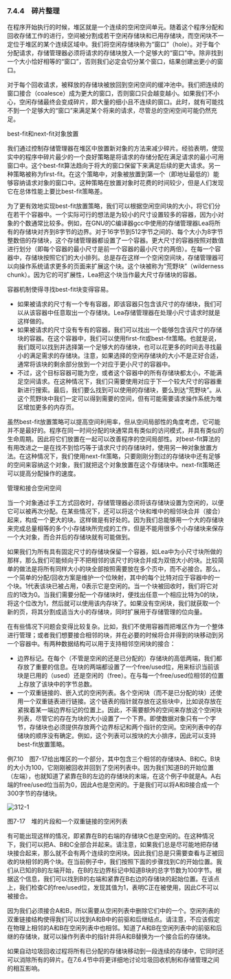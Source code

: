 ### 7.4.4　碎片整理

在程序开始执行的时候，堆区就是一个连续的空闲空间单元。随着这个程序分配和回收存储工作的进行，空间被分割成若干空闲存储块和已用存储块，而空闲块不一定位于堆区的某个连续区域中。我们将空闲存储块称为“窗口”（hole）。对于每个分配请求，存储管理器必须将请求的存储块放入一个足够大的“窗口”中。除非找到一个大小恰好相等的“窗口”，否则我们必定会切分某个窗口，结果创建出更小的窗口。

对于每个回收请求，被释放的存储块被放回到空闲空间的缓冲池中。我们把连续的窗口接合（coalesce）成为更大的窗口，否则窗口只会越变越小。如果我们不小心，空闲存储最终会变成碎片，即大量的细小且不连续的窗口。此时，就有可能找不到一个足够大的“窗口”来满足某个将来的请求，尽管总的空闲空间可能仍然充足。

best-fit和next-fit对象放置

我们通过控制存储管理器在堆区中放置新对象的方法来减少碎片。经验表明，使现实中的程序中碎片最少的一个良好策略是将请求的存储分配在满足请求的最小可用窗口中。这个best-fit算法趋向于将大的窗口保留下来满足后续的更大请求。另一种策略被称为first-fit。在这个策略中，对象被放置到第一个（即地址最低的）能够容纳请求对象的窗口中。这种策略在放置对象时花费的时间较少，但是人们发现它在总体性能上要比best-fit策略差。

为了更有效地实现best-fit放置策略，我们可以根据空闲空间块的大小，将它们分在若干个容器中。一个实际可行的想法是为较小的尺寸设置较多的容器，因为小对象的个数通常比较多。例如，在GNU的C编译器gcc中使用的存储管理器Lea将所有的存储块对齐到8字节的边界。对于16字节到512字节之间的、每个大小为8字节整数倍的存储块，这个存储管理器都设置了一个容器。更大尺寸的容器按照对数值进行划分（即每个容器的最小尺寸是前一个容器的最小尺寸的两倍）。在每一个容器中，存储块按照它们的大小排列。总是存在这样一个空闲空间块，存储管理器可以向操作系统请求更多的页面来扩展这个块。这个块被称为“荒野块”（wilderness chunk）。因为它的可扩展性，Lea把这个块当作最大尺寸存储块的容器。

容器机制使得寻找best-fit块变得容易。

- 如果被请求的尺寸有一个专有容器，即该容器只包含该尺寸的存储块，我们可以从该容器中任意取出一个存储块。Lea存储管理器在处理小尺寸请求时就是这样做的。
- 如果被请求的尺寸没有专有的容器，我们可以找出一个能够包含该尺寸的存储块的容器。在这个容器中，我们可以使用first-fit或best-fit策略。也就是说，我们既可以找到并选择第一个足够大的存储块，也可以花更多的时间去寻找最小的满足需求的存储块。注意，如果选择的空闲存储块的大小不是正好合适，通常将该块的剩余部分放到一个对应于更小尺寸的容器中。
- 不过，这个目标容器可能为空，或者这个容器中的所有存储块都太小，不能满足空间请求。在这种情况下，我们只需要使用对应于下一个较大尺寸的容器重新进行搜索。最后，我们要么找到可以使用的存储块，要么到达“荒野块”。从这个荒野块中我们一定可以得到需要的空间，但有可能需要请求操作系统为堆区增加更多的内存页。

虽然best-fit放置策略可以提高空间利用率，但从空间局部性的角度考虑，它可能并不是最好的。程序在同一时间分配的块通常具有类似的访问模式，并具有类似的生命周期。因此将它们放置在一起可以改善程序的空间局部性。对best-fit算法的有用改进之一是在找不到恰巧等于请求尺寸的存储块时，使用另一种对象放置方法。在这种情况下，我们使用next-fit策略，只要刚刚分割过的存储块中还有足够的空间来容纳这个对象，我们就把这个对象放置在这个存储块中。next-fit策略还可以提高分配操作的速度。

管理和接合空闲空间

当一个对象通过手工方式回收时，存储管理器必须将该存储块设置为空闲的，以便它可以被再次分配。在某些情况下，还可以将这个块和堆中的相邻块合并（接合）起来，构成一个更大的块。这样做是有好处的。因为我们总能够用一个大的存储块来完成总量相等的多个小存储块所完成的工作，但是不能用很多个小存储块来保存一个大对象，而合并后的存储块就有可能做到。

如果我们为所有具有固定尺寸的存储块保留一个容器，如Lea中为小尺寸块所做的那样，那么我们可能倾向于不把相邻的该尺寸的块合并成为双倍大小的块。比较简单的做法是将所有同样大小的块全部按照需要放在多个页中，而不必接合。那么，一个简单的分配/回收方案是维护一个位映射，其中的每个比特对应于容器中的一个块。1代表该块已被占用，0表示它是空闲的。当一个块被回收时，我们将它对应的1改为0。当我们需要分配一个存储块时，便找出任意一个相应比特为0的块，将这个位改为1，然后就可以使用该内存块了。如果没有空闲块，我们就获取一个新的页，将其分割成适当大小的存储块，同时扩展用于存储管理的位向量。

在有些情况下问题会变得比较复杂。比如，我们不使用容器而把堆区作为一个整体进行管理；或者我们想要接合相邻的块，并在必要的时候将合并得到的块移动到另一个容器中。有两种数据结构可以用于支持相邻空闲块的接合：

- 边界标记。在每个（不管是空闲的还是已分配的）存储块的高低两端，我们都存放了重要的信息。在块的两端都设置了一个free/used位，用来标识当前该块是已用的（used）还是空闲的（free）。在与每一个free/used位相邻的位置上存放了该块中的字节总数。
- 一个双重链接的、嵌入式的空闲列表。各个空闲块（而不是已分配的块）还使用一个双重链表进行链接。这个链表的指针就存放在这些块中，比如说存放在紧挨着某一端边界标记的位置上。因此，不需要额外的空间来存放这个空闲块列表，尽管它的存在为块的大小设置了一个下界。即使数据对象只有一个字节，存储块也必须提供存放两个边界标记和两个指针的空间。空闲列表中的存储块的顺序没有确定。例如，这个列表可以按块的大小排序，因此可以支持best-fit放置策略。

例7.10　图7-17给出堆区的一个部分，其中包含三个相邻的存储块A、B和C。B块的大小为100，它刚刚被回收并回到了空闲列表中。因为我们知道B的开始位置（左端），也就知道了紧靠在B的左边的存储块的末端，在这个例子中就是A。A右端的free/used位当前为0，因此A也是空闲的。于是我们可以将A和B接合成一个300字节的存储块。

![312-1](../Images/image04490.jpeg)

图7-17　堆的片段和一个双重链接的空闲列表

有可能出现这样的情况，即紧靠在B的右端的存储块C也是空闲的。在这种情况下，我们可以把A、B和C全部合并起来。请注意，如果我们总是尽可能地把存储块接合起来，那么就不会有两个连续的空闲块。因此我们总是只需要查看与正被回收的块相邻的两个块。在当前例子中，我们按照下面的步骤找到C的开始位置。我们从已知的B的左端开始，在B的左边界标记中知道B块的总字节数为100字节。根据这个信息，我们可以找到B的右端和紧靠在B右边的存储块的起始位置。在该点上，我们检查C的free/used位，发现其值为1，表明C正在被使用，因此C不可以被接合。

因为我们必须接合A和B，所以需要从空闲列表中删除它们中的一个。空闲列表的双重链接结构使得我们可以找到A和B中的前驱和后继结点。请注意，不应该假定在物理上相邻的A和B在空闲列表中也相邻。知道了A和B在空闲列表中的前驱和后继的存储块，就可以操作列表中的指针并将A和B替换为一个接合后的存储块。

如果自动垃圾回收过程将所有已分配的存储块移动到一段连续的存储中，它同时还可以消除所有的碎片。在7.6.4节中将更详细地讨论垃圾回收机制和存储管理之间的相互影响。